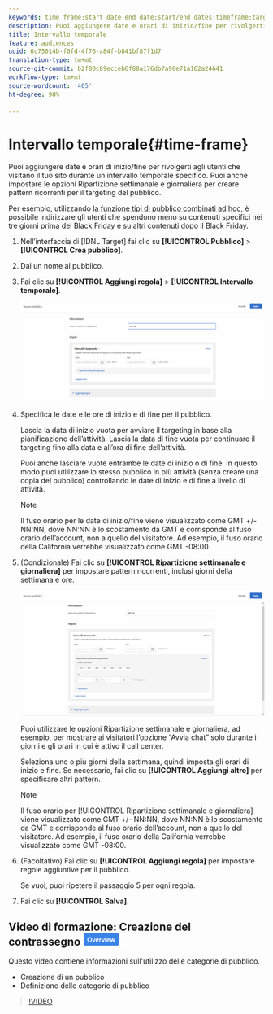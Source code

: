 ```yaml
---
keywords: time frame;start date;end date;start/end dates;timeframe;target schedule;week parting;day parting;parting
description: Puoi aggiungere date e orari di inizio/fine per rivolgerti agli utenti che visitano il tuo sito durante un intervallo temporale specifico. Puoi anche impostare le opzioni Ripartizione settimanale e giornaliera per creare pattern ricorrenti per il targeting del pubblico.
title: Intervallo temporale
feature: audiences
uuid: 6c75014b-f0fd-4f76-a84f-b841bf87f1d7
translation-type: tm+mt
source-git-commit: b2f80c89ecceb6f88a176db7a90e71a162a24641
workflow-type: tm+mt
source-wordcount: '405'
ht-degree: 98%

---
```



# Intervallo temporale{#time-frame}

Puoi aggiungere date e orari di inizio/fine per rivolgerti agli utenti che visitano il tuo sito durante un intervallo temporale specifico. Puoi anche impostare le opzioni Ripartizione settimanale e giornaliera per creare pattern ricorrenti per il targeting del pubblico.

Per esempio, utilizzando [la funzione tipi di pubblico combinati ad hoc](../../../c-target/combining-multiple-audiences.md#concept_A7386F1EA4394BD2AB72399C225981E5), è possibile indirizzare gli utenti che spendono meno su contenuti specifici nei tre giorni prima del Black Friday e su altri contenuti dopo il Black Friday.

1. Nell’interfaccia di [!DNL Target] fai clic su **[!UICONTROL Pubblico]** > **[!UICONTROL Crea pubblico]**.
1. Dai un nome al pubblico.
1. Fai clic su **[!UICONTROL Aggiungi regola]** > **[!UICONTROL Intervallo temporale]**.

   ![](assets/target_timeframe_dialog.png)

1. Specifica le date e le ore di inizio e di fine per il pubblico.

   Lascia la data di inizio vuota per avviare il targeting in base alla pianificazione dellʼattività. Lascia la data di fine vuota per continuare il targeting fino alla data e allʼora di fine dellʼattività.

   Puoi anche lasciare vuote entrambe le date di inizio o di fine. In questo modo puoi utilizzare lo stesso pubblico in più attività (senza creare una copia del pubblico) controllando le date di inizio e di fine a livello di attività.

   >[!NOTE]
   >
   >Il fuso orario per le date di inizio/fine viene visualizzato come GMT +/- NN:NN, dove NN:NN è lo scostamento da GMT e corrisponde al fuso orario dell’account, non a quello del visitatore. Ad esempio, il fuso orario della California verrebbe visualizzato come GMT -08:00.

1. (Condizionale) Fai clic su **[!UICONTROL Ripartizione settimanale e giornaliera]** per impostare pattern ricorrenti, inclusi giorni della settimana e ore.

   ![Ripartizione settimanale e giornaliera](assets/week_and_day_parting.png)

   Puoi utilizzare le opzioni Ripartizione settimanale e giornaliera, ad esempio, per mostrare ai visitatori lʼopzione “Avvia chat” solo durante i giorni e gli orari in cui è attivo il call center.

   Seleziona uno o più giorni della settimana, quindi imposta gli orari di inizio e fine. Se necessario, fai clic su **[!UICONTROL Aggiungi altro]** per specificare altri pattern.

   >[!NOTE]
   >
   >Il fuso orario per [!UICONTROL Ripartizione settimanale e giornaliera] viene visualizzato come GMT +/- NN:NN, dove NN:NN è lo scostamento da GMT e corrisponde al fuso orario dellʼaccount, non a quello del visitatore. Ad esempio, il fuso orario della California verrebbe visualizzato come GMT -08:00.

1. (Facoltativo) Fai clic su **[!UICONTROL Aggiungi regola]** per impostare regole aggiuntive per il pubblico.

   Se vuoi, puoi ripetere il passaggio 5 per ogni regola.

1. Fai clic su **[!UICONTROL Salva]**.

## Video di formazione: Creazione del contrassegno ![Panoramica pubblico](/help/assets/overview.png)

Questo video contiene informazioni sull&#39;utilizzo delle categorie di pubblico.

* Creazione di un pubblico
* Definizione delle categorie di pubblico

>[!VIDEO](https://video.tv.adobe.com/v/17392)
